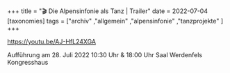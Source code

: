 +++
title = "🎬 Die Alpensinfonie als Tanz | Trailer"
date = 2022-07-04
[taxonomies]
tags = ["archiv" ,"allgemein" ,"alpensinfonie" ,"tanzprojekte" ]
+++

https://youtu.be/AJ-HfL24XGA

Aufführung am 28. Juli 2022 10:30 Uhr & 18:00 Uhr Saal Werdenfels Kongresshaus
